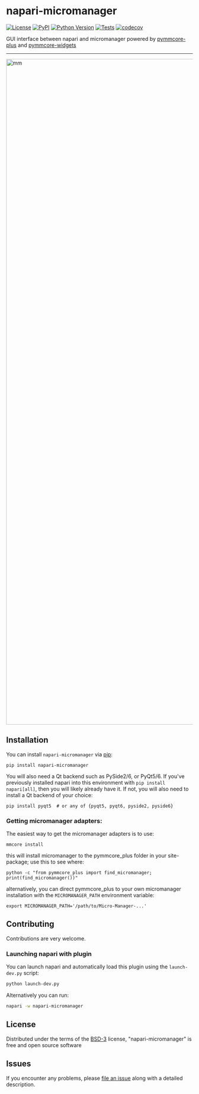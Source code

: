 # napari-micromanager

[![License](https://img.shields.io/pypi/l/napari-micromanager.svg?color=green)](https://github.com/napari/napari-micromanager/raw/master/LICENSE)
[![PyPI](https://img.shields.io/pypi/v/napari-micromanager.svg?color=green)](https://pypi.org/project/napari-micromanager)
[![Python Version](https://img.shields.io/pypi/pyversions/napari-micromanager.svg?color=green)](https://python.org)
[![Tests](https://github.com/pymmcore-plus/napari-micromanager/actions/workflows/test.yml/badge.svg)](https://github.com/pymmcore-plus/napari-micromanager/actions/workflows/test.yml)
[![codecov](https://codecov.io/gh/pymmcore-plus/napari-micromanager/branch/main/graph/badge.svg?token=tf6lYDWV1s)](https://codecov.io/gh/pymmcore-plus/napari-micromanager)


GUI interface between napari and micromanager powered by [pymmcore-plus](https://pymmcore-plus.github.io/pymmcore-plus/) and [pymmcore-widgets](https://pymmcore-plus.github.io/pymmcore-widgets/)

----------------------------------
<img width="1797" alt="mm" src="https://user-images.githubusercontent.com/1609449/138457506-787b7bec-7f30-4d92-b5cf-6e218c87225a.png">


## Installation

You can install `napari-micromanager` via [pip]:

    pip install napari-micromanager

You will also need a Qt backend such as PySide2/6, or PyQt5/6.  If you've previously installed napari
into this environment with `pip install napari[all]`, then you will likely already have it. If not,
you will also need to install a Qt backend of your choice:

    pip install pyqt5  # or any of {pyqt5, pyqt6, pyside2, pyside6}

### Getting micromanager adapters:

The easiest way to get the micromanager adapters is to use:

```
mmcore install
```

this will install micromanager to the pymmcore_plus folder in your site-package; use this to see where:

```
python -c "from pymmcore_plus import find_micromanager; print(find_micromanager())"
```

alternatively, you can direct pymmcore_plus to your own micromanager installation with the `MICROMANAGER_PATH`
environment variable:

```
export MICROMANAGER_PATH='/path/to/Micro-Manager-...'
```

## Contributing

Contributions are very welcome.

### Launching napari with plugin
You can launch napari and automatically load this plugin using the `launch-dev.py` script:

```bash
python launch-dev.py
```

Alternatively you can run:

```bash
napari -w napari-micromanager
```

## License

Distributed under the terms of the [BSD-3] license,
"napari-micromanager" is free and open source software

## Issues

If you encounter any problems, please [file an issue] along with a detailed description.

[napari]: https://github.com/napari/napari
[Cookiecutter]: https://github.com/audreyr/cookiecutter
[@napari]: https://github.com/napari
[MIT]: http://opensource.org/licenses/MIT
[BSD-3]: http://opensource.org/licenses/BSD-3-Clause
[GNU GPL v3.0]: http://www.gnu.org/licenses/gpl-3.0.txt
[GNU LGPL v3.0]: http://www.gnu.org/licenses/lgpl-3.0.txt
[Apache Software License 2.0]: http://www.apache.org/licenses/LICENSE-2.0
[Mozilla Public License 2.0]: https://www.mozilla.org/media/MPL/2.0/index.txt
[cookiecutter-napari-plugin]: https://github.com/napari/cookiecutter-napari-plugin
[file an issue]: https://github.com/pymmcore-plus/napari-micromanager/issues
[napari]: https://github.com/napari/napari
[pip]: https://pypi.org/project/pip/
[PyPI]: https://pypi.org/
